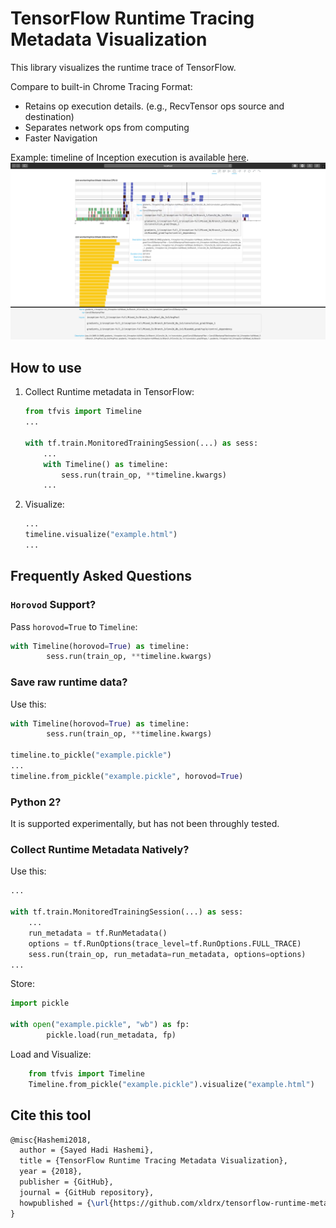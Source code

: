 # TensorFlow Runtime Tracing Metadata Visualization
This library visualizes the runtime trace of TensorFlow. 

Compare to built-in Chrome Tracing Format:
* Retains op execution details. (e.g., RecvTensor ops source and destination)
* Separates network ops from computing
* Faster Navigation

Example: timeline of Inception execution is available [here](http://htmlpreview.github.io/?https://github.com/xldrx/tensorflow-runtime-metadata-visualization/blob/master/example-inception-train-4w-1ps.html).
![Inception Timeline](example-inception-train-4w-1ps.png?raw=true "Inception Timeline")

## How to use
1. Collect Runtime metadata in TensorFlow:
    ```python
    from tfvis import Timeline
    ...
    
    with tf.train.MonitoredTrainingSession(...) as sess:
        ...
        with Timeline() as timeline:
            sess.run(train_op, **timeline.kwargs)
        ...
    ```
2. Visualize:
    ```python
    ...
    timeline.visualize("example.html")
    ...
    ```

## Frequently Asked Questions
### `Horovod` Support?
Pass `horovod=True` to `Timeline`:
```python
with Timeline(horovod=True) as timeline:
        sess.run(train_op, **timeline.kwargs)
```

### Save raw runtime data?
Use this:
```python
with Timeline(horovod=True) as timeline:
        sess.run(train_op, **timeline.kwargs)
        
timeline.to_pickle("example.pickle")
...
timeline.from_pickle("example.pickle", horovod=True)
```

### Python 2?
It is supported experimentally, but has not been throughly tested. 

### Collect Runtime Metadata Natively?
Use this:
```python
...

with tf.train.MonitoredTrainingSession(...) as sess:
	...
	run_metadata = tf.RunMetadata()
	options = tf.RunOptions(trace_level=tf.RunOptions.FULL_TRACE)
	sess.run(train_op, run_metadata=run_metadata, options=options)
...
```

Store:
```python
import pickle

with open("example.pickle", "wb") as fp:
        pickle.load(run_metadata, fp)
```

Load and Visualize:
```python
    from tfvis import Timeline
    Timeline.from_pickle("example.pickle").visualize("example.html")
```

## Cite this tool
```latex
@misc{Hashemi2018,
  author = {Sayed Hadi Hashemi},
  title = {TensorFlow Runtime Tracing Metadata Visualization},
  year = {2018},
  publisher = {GitHub},
  journal = {GitHub repository},
  howpublished = {\url{https://github.com/xldrx/tensorflow-runtime-metadata-visualization}},
}
```
